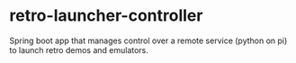 # retro-launcher-controller

Spring boot app that manages control over a remote service (python on pi) to launch retro demos and emulators.